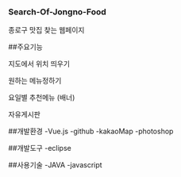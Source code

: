 ### Search-Of-Jongno-Food

종로구 맛집 찾는 웹페이지

##주요기능


  지도에서 위치 띄우기

  원하는 메뉴정하기

  요일별 추천메뉴 (배너)

  자유게시판


##개발환경 -Vue.js -github -kakaoMap -photoshop

##개발도구 -eclipse

##사용기술 -JAVA -javascript
